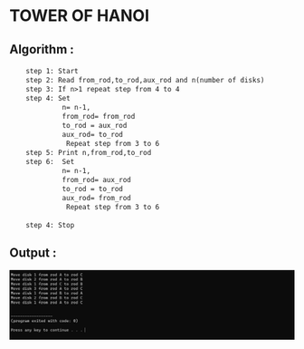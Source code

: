 # TOWER OF HANOI

## Algorithm :

<!--```Algorithm
    step 1: Start 
    step 2: Read from_rod,to_rod,aux_rod and n(number of disks)
    step 3: Call tower() 
    step 4: Stop
```

```
    tower(n,from_rod,to_rod,aux_rod)

        step 1: If n>1 repeat step from 2 to 4
        step 2: Call tower() method parameters are n-1,from_rod,
                aux_rod and to_rod respectively
        step 3: Print n, from_rod, to_rod
        step 4: Call tower() and also 
                    set n =n-1,
                    from_rod =aux_rod,
                    to_rod =to_rod and
                    aux_rod =from_rod as parameter
                    
```
##or
---->

```Algorithm
    step 1: Start 
    step 2: Read from_rod,to_rod,aux_rod and n(number of disks)
    step 3: If n>1 repeat step from 4 to 4
    step 4: Set
             n= n-1,
             from_rod= from_rod
             to_rod = aux_rod
             aux_rod= to_rod
              Repeat step from 3 to 6
    step 5: Print n,from_rod,to_rod
    step 6:  Set
             n= n-1,
             from_rod= aux_rod
             to_rod = to_rod
             aux_rod= from_rod
              Repeat step from 3 to 6

    step 4: Stop
```

## Output :

![image](output_tower_of_hanoi.png)